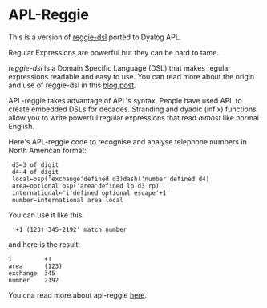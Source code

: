 # APL-Reggie



This is a version of [reggie-dsl](https://github.com/romilly/reggie-dsl)
ported to Dyalog APL.

Regular Expressions are powerful but they can be hard to tame.

*reggie-dsl* is a Domain Specific Language (DSL) that makes regular expressions readable
and easy to use. You can read more about the origin and use of reggie-dsl in this
[blog post](https://blog.rareschool.com/2018/05/reggie-readable-regular-expressions-in.html).

APL-reggie takes advantage of APL's syntax. People have used APL to create embedded DSLs for decades.
Stranding and dyadic (infix) functions allow you to write powerful regular expressions that
read *almost* like normal English.

Here's APL-reggie code to recognise and analyse telephone numbers in
North American format:

     d3←3 of digit
     d4←4 of digit
     local←osp('exchange'defined d3)dash('number'defined d4)
     area←optional osp('area'defined lp d3 rp)
     international←'i'defined optional escape'+1'
     number←international area local
    
You can use it like this:
    
     '+1 (123) 345-2192' match number

and here is the result:
    
    i         +1    
    area      (123) 
    exchange  345   
    number    2192  
    

You cna read more about apl-reggie [here](https://blog.rareschool.com/2019/05/apl-reggie-regular-expressions-made.html).   
    
